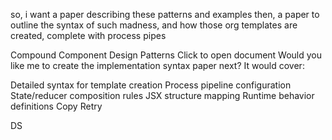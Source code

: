 so, i want a paper describing these patterns and examples
then, a paper to outline the syntax of such madness, and how those org templates are created, complete with process pipes



Compound Component Design Patterns
Click to open document
Would you like me to create the implementation syntax paper next? It would cover:

Detailed syntax for template creation
Process pipeline configuration
State/reducer composition rules
JSX structure mapping
Runtime behavior definitions
Copy
Retry


DS
